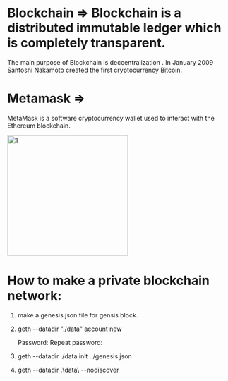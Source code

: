 # Blockchain => Blockchain is a distributed immutable ledger which is completely transparent.
The main purpose of Blockchain is deccentralization .
In January 2009 Santoshi Nakamoto created the first cryptocurrency Bitcoin.

# Metamask => 
MetaMask is a software cryptocurrency wallet used to interact with the Ethereum blockchain.

<img width="273" alt="1" src="https://github.com/RupeshKumar4511/Blockchain-Technology/assets/149661006/5b5cd6b2-f495-4aa3-8c71-0ad236c7e170">



# How to make a private blockchain network:
1)  make a genesis.json file for gensis block.
   
2)  geth --datadir "./data" account new
   
    Password:
    Repeat password:
    
3)   geth --datadir ./data init ../genesis.json

4)   geth --datadir .\data\ --nodiscover 
